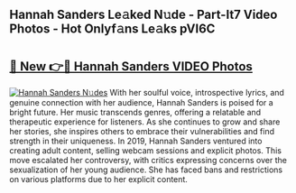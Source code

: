 ## Hannah Sanders Le𝚊ked N𝚞de - Part-It7 Video Photos - Hot Onlyf𝚊ns Le𝚊ks pVI6C

# <h2><a href="http://ac33994.deff.icu/?id=Hannah+Sanders">🔗 New 👉🔴 Hannah Sanders VIDEO Photos</a></h2>

[![Hannah Sanders N𝚞des](https://i.imgur.com/rIISA9y.gif)](http://ac33994.deff.icu/?id=Hannah+Sanders)
With her soulful voice, introspective lyrics, and genuine connection with her audience, Hannah Sanders is poised for a bright future. Her music transcends genres, offering a relatable and therapeutic experience for listeners. As she continues to grow and share her stories, she inspires others to embrace their vulnerabilities and find strength in their uniqueness. In 2019, Hannah Sanders ventured into creating adult content, selling webcam sessions and explicit photos. This move escalated her controversy, with critics expressing concerns over the sexualization of her young audience. She has faced bans and restrictions on various platforms due to her explicit content.
